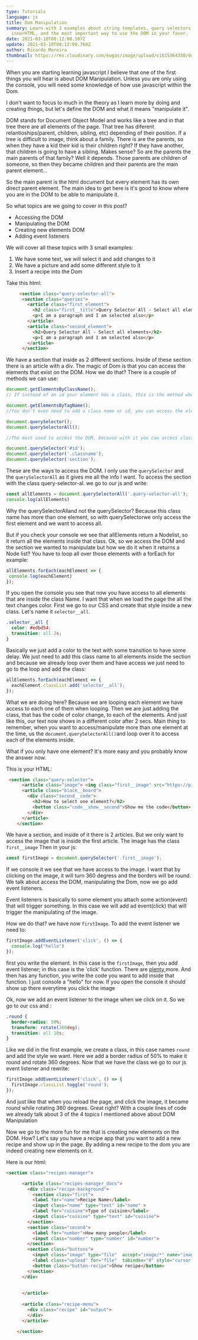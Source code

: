 ```yaml
---
type: Tutorials
language: js
title: Dom Manipulation
summary: Learn with 3 examples about string templates, query selectors,
  innerHTML, and the most important way to use the DOM in your favor.
date: 2021-03-10T08:12:08.587Z
update: 2021-03-10T08:12:08.760Z
author: Ricardo Moreira
thumbnail: https://res.cloudinary.com/mugas/image/upload/v1615364350/dom_manipulation_hwtedk.png
---
```

When you are starting learning javascript I believe that one of the first things you will hear is about DOM Manipulation. 
Unless you are only using the console, you will need some knowledge of how use javascript within the Dom. 

I don't want to focus to much in the theory as I learn more by doing and creating things, but let's define the DOM and what it means "manipulate it".

DOM stands for Document Object Model and works like a tree and in that tree there are all elements of the page. That tree has diferent relantioships(parent, children, sibling, etc) depending of their position.
If a tree is difficult to image, think about a family. There is are the parents, so when they have a kid their kid is their children right? If they have another, that children is going to have a sibling. Makes sense? So are the parents the main parents of that family? Well it depends. Those parents are children of someone, so then they became children and their parents are the main parent element...

So the main parent is the html document but every element has its own direct parent element. The main idea to get here is it's good to know where you are in the DOM to be able to manipulate it.

So what topics are we going to cover in this post?

* Accessing the DOM
* Manipulating the DOM
* Creating new elements DOM
* Adding event listeners

We will cover all these topics with 3 small examples:

1. We have some text, we will select it and add changes to it 
2. We have a picture and add some different style to it
3. Insert a recipe into the Dom

Take this html:

```html
     <section class="query-selector-all">
      <section class="queries">
        <article class="first_element">
          <h2 class="first__title">Query Selector All - Select all elements</h2>
          <p>I am a paragraph and I am selected also</p>
        </article>
        <article class="second_element">
          <h2>Query Selector All - Select all elements</h2>
          <p>I am a paragraph and I am selected also</p>
        </article>
      </section>
```

We have a section that inside as 2 different sections. Inside of these section there is an article with a div. The magic of Dom is that you can access the elements that exist on the DOM. How we do that? There is a couple of methods we can use:

```js
document.getElementsByClassName();
// If instead of an id your element has a class, this is the method where you can access it.

document.getElementsByTagName();
//You don't even need to add a class name or id, you can access the element straight from the tag

document.querySelector();
document.querySelectorAll();

//The most used to access the DOM, because with it you can access class, id and tag. So each case would be:

document.querySelector('#id');
document.querySelector('.classname');
document.querySelector('section');
```

These are the ways to access the DOM. I only use the `querySelector` and the `querySelectorAll` as it gives me all the info I want.
To access the section with the class query-selector-al. we go to our js and write:

```js
const allElements = document.querySelectorAll('.query-selector-all');
console.log(allElements)
```

Why the querySelectorAlland not the querySelector? Because this class name has more than one element, so with querySelectorwe only access the first element and we want to access all. 

But if you check your console we see that allElements return a Nodelist, so it return all the elements inside that class. Ok, so we access the DOM and the section we wanted to manipulate but how we do it when it returns a Node list? You have to loop all over those elements with a forEach for example:

```js
allElements.forEach(eachElement => {
 console.log(eachElement)
});
```

If you open the console you see that now you have access to all elements that are inside the class Name. I want that when we load the page the all the text changes color. First we go to our CSS and create that style inside a new class. Let's name it `selector__all`.

```css
.selector__all {
  color: #edbd54;
  transition: all 2s;
}
```

Basically we just add a color to the text with some transition to have some delay. 
We just need to add this class name to all elements inside the section and because we already loop over them and have access we just need to go to the loop and add the class:

```js
allElements.forEach(eachElement => {
  eachElement.classList.add('selector__all');
});
```

What we are doing here? Because we are looping each element we have access to each one of them when looping. Then we are just adding the class, that has the code of color change, to each of the elements.
And just like this, our text now shows in a different color after 2 secs.
Main thing to remember, when you want to access/manipulate more than one element at the time, us the `document.querySelectorAll()`and loop over it to access each of the elements inside.

What if you only have one element?
It's more easy and you probably know the answer now.

This is your HTML:

```html
 <section class="query-selector">
      <article class="image"> <img class="first__image" src="https://picsum.photos/420" alt="random image from picsum "></article>
      <article class="black__board">
        <div class="second__code">
          <h2>How to select one element?</h2>
          <button class="code__show__second">Show me the code</button>
        </div>
      </article>
    </section>
```

We have  a section, and inside of it there is 2 articles. But we only want to access the image that is inside the first article.
The image has the class `first__image` Then in your js: 

```js
const firstImage = document.querySelector('.first__image');
```

If we console it we see that we have access to the image. I want that by clicking on the image, it will turn 360 degress and the borders will be round.
We talk about access the DOM, manipulating the Dom, now we go add event listeners.

Event listeners is basically to some element you attach some action(event) that will trigger something. In this case we will add ad event(click) that will trigger the manipulating of the image.

How we do that?
we have now `firstImage`. To add the event listener we need to:

```js
firstImage.addEventListener('click', () => {
  console.log("hello")
});
```

first you write the element. In this case is the `firstImage`, then you add event listener; in this case is the 'click' function. There are [plenty ](https://developer.mozilla.org/en-US/docs/Web/Events)more.
And then has any function, you write the code you want to add inside that function. I just console a "hello" for now. If you open the console it should show up there everytime you click the image

Ok, now we add an event listener to the image when we click on it. So we go to our css and :

```css
.round {
  border-radius: 50%;
  transform: rotate(360deg);
  transition: all 10s;
}
```

Like we did in the first example, we create a class, in this case names `round` and add the style we want. Here we add a border radius of 50% to make it round and rotate 360 degrees.
Now that we have the class we go to our js event listener and rewrite:

```js
firstImage.addEventListener('click', () => {
  firstImage.classList.toggle('round');
});
```

And just like that when you reload the page, and click the image, it became round while rotating 360 degrees.
Great right? With a couple lines of code we already talk about 3 of the 4 topics I mentioned above about DOM Manipulation

Now we go to the more fun for me that is creating new elements on the DOM.
How?
Let's say you have a recipe app that you want to add a new recipe and show up in the page. By adding a new recipe to the dom you are indeed creating new elements on it.

Here is our html:

```html
<section class="recipes-manager">

      <article class="recipes-manager_docs">
        <div class="recipe-background">
          <section class="first">
          <label for="name">Recipe Name</label>
          <input class="name" type="text" id="name" >
          <label for="cuisine">Type of cuisine</label>
          <input class="cuisine" type="text" id="cuisine">
        </section>
        <section class="second">
          <label for="number">How many people</label>
          <input class="number" type="number" id="number">
        </section>
        <section class="buttons">
          <input class="image" type="file"  accept="image/*" name="image" id="file" onchange="loadFile(event)" style="display: none;">
          <label class="upload" for="file"  tabindex="0" style="cursor: pointer;">Upload Image</label> 
          <button class="button-recipe">Show recipe</button>
        </section>
      </div>
        
        
      </article>
     
      <article class="recipe-menu">
        <div class="recipe" id="output">
        </div>
      </article>

    </section>
```


